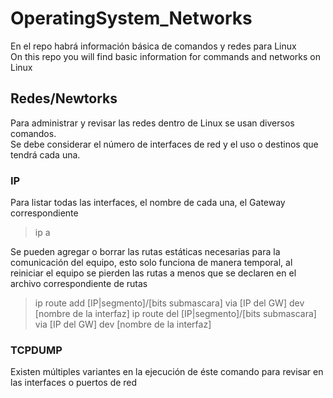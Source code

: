 # OperatingSystem_Networks
En el repo habrá información básica de comandos y redes para Linux  
On this repo you will find basic information for commands and networks on Linux

## Redes/Newtorks  
Para administrar y revisar las redes dentro de Linux se usan diversos comandos.  
Se debe considerar el número de interfaces de red y el uso o destinos que tendrá cada una.  

### IP
Para listar todas las interfaces, el nombre de cada una, el Gateway correspondiente  
>ip a
  
Se pueden agregar o borrar las rutas estáticas necesarias para la comunicación del equipo, esto solo funciona de manera temporal, al reiniciar el equipo se pierden las rutas a menos que se declaren en el archivo correspondiente de rutas
>ip route add [IP|segmento]/[bits submascara] via [IP del GW] dev [nombre de la interfaz]
>ip route del [IP|segmento]/[bits submascara] via [IP del GW] dev [nombre de la interfaz]

### TCPDUMP
Existen múltiples variantes en la ejecución de éste comando para revisar en las interfaces o puertos de red
